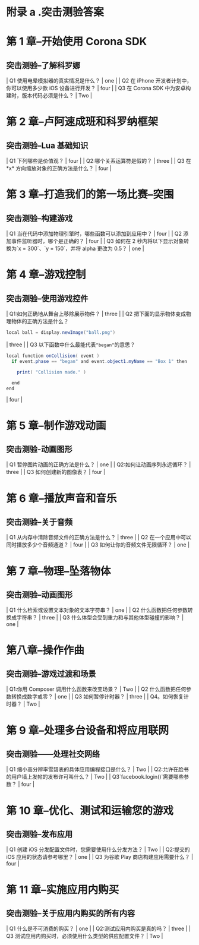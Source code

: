 # 附录 a .突击测验答案

# 第 1 章–开始使用 Corona SDK

## 突击测验–了解科罗娜

<colgroup><col style="text-align: left"> <col style="text-align: left"></colgroup> 
| Q1 使用电晕模拟器的真实情况是什么？ | one |
| Q2 在 iPhone 开发者计划中，你可以使用多少款 iOS 设备进行开发？ | four |
| Q3 在 Corona SDK 中为安卓构建时，版本代码必须是什么？ | Two |

# 第 2 章–卢阿速成班和科罗纳框架

## 突击测验–Lua 基础知识

<colgroup><col style="text-align: left"> <col style="text-align: left"></colgroup> 
| Q1 下列哪些是价值观？ | four |
| Q2:哪个关系运算符是假的？ | three |
| Q3 在 *x* 方向缩放对象的正确方法是什么？ | four |

# 第 3 章–打造我们的第一场比赛–突围

## 突击测验–构建游戏

<colgroup><col style="text-align: left"> <col style="text-align: left"></colgroup> 
| Q1 当在代码中添加物理引擎时，哪些函数可以添加到应用中？ | four |
| Q2 添加事件监听器时，哪个是正确的？ | four |
| Q3 如何在 2 秒内将以下显示对象转换为`x = 300`、`y = 150`，并将 alpha 更改为 0.5？ | one |

# 第 4 章–游戏控制

## 突击测验–使用游戏控件

<colgroup><col style="text-align: left"> <col style="text-align: left"></colgroup> 
| Q1:如何正确地从舞台上移除展示物件？ | three |
| Q2 把下面的显示物体变成物理物体的正确方法是什么？

```java
local ball = display.newImage("ball.png")
```

 | three |
| Q3 以下函数中什么最能代表`"began"`的意思？

```java
local function onCollision( event )
  if event.phase == "began" and event.object1.myName == "Box 1" then

    print( "Collision made." )

  end
end
```

 | four |

# 第 5 章–制作游戏动画

## 突击测验-动画图形

<colgroup><col style="text-align: left"> <col style="text-align: left"></colgroup> 
| Q1 暂停图片动画的正确方法是什么？ | one |
| Q2:如何让动画序列永远循环？ | three |
| Q3 如何创建新的图像表？ | four |

# 第 6 章–播放声音和音乐

## 突击测验–关于音频

<colgroup><col style="text-align: left"> <col style="text-align: left"></colgroup> 
| Q1 从内存中清除音频文件的正确方法是什么？ | three |
| Q2 在一个应用中可以同时播放多少个音频通道？ | four |
| Q3 如何让你的音频文件无限循环？ | one |

# 第 7 章–物理–坠落物体

## 突击测验–动画图形

<colgroup><col style="text-align: left"> <col style="text-align: left"></colgroup> 
| Q1 什么检索或设置文本对象的文本字符串？ | one |
| Q2 什么函数把任何参数转换成字符串？ | three |
| Q3 什么体型会受到重力和与其他体型碰撞的影响？ | one |

# 第八章–操作作曲

## 突击测验–游戏过渡和场景

<colgroup><col style="text-align: left"> <col style="text-align: left"></colgroup> 
| Q1:你用 Composer 调用什么函数来改变场景？ | Two |
| Q2 什么函数把任何参数转换成数字或零？ | one |
| Q3 如何暂停计时器？ | three |
| Q4。如何恢复计时器？ | Two |

# 第 9 章–处理多台设备和将应用联网

## 突击测验——处理社交网络

<colgroup><col style="text-align: left"> <col style="text-align: left"></colgroup> 
| Q1 缩小高分辨率雪碧表的具体应用编程接口是什么？ | Two |
| Q2:允许在脸书的用户墙上发帖的发布许可叫什么？ | Two |
| Q3`facebook.login()`需要哪些参数？ | four |

# 第 10 章–优化、测试和运输您的游戏

## 突击测验–发布应用

<colgroup><col style="text-align: left"> <col style="text-align: left"></colgroup> 
| Q1 创建 iOS 分发配置文件时，您需要使用什么分发方法？ | Two |
| Q2:提交的 iOS 应用的状态请参考哪里？ | one |
| Q3 为谷歌 Play 商店构建应用需要什么？ | four |

# 第 11 章–实施应用内购买

## 突击测验–关于应用内购买的所有内容

<colgroup><col style="text-align: left"> <col style="text-align: left"></colgroup> 
| Q1 什么是不可消费的购买？ | one |
| Q2:测试应用内购买是真的吗？ | three |
| Q3 测试应用内购买时，必须使用什么类型的供应配置文件？ | Two |